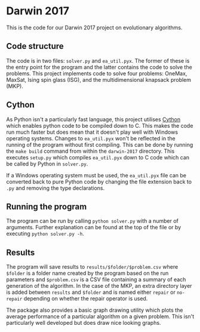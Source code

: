 # Darwin 2017

This is the code for our Darwin 2017 project on evolutionary algorithms.

## Code structure
The code is in two files: `solver.py` and `ea_util.pyx`. The former of these is the entry point for the program and the latter contains the code to solve the problems. This project implements code to solve four problems: OneMax, MaxSat, Ising spin glass (ISG), and the multidimensional knapsack problem (MKP).

## Cython
As Python isn't a particularly fast language, this project utilises [Cython](http://cython.org/) which enables python code to be compiled down to C. This makes the code run much faster but does mean that it doesn't play well with Windows operating systems. Changes to  `ea_util.pyx` won't be reflected in the running of the program without first compiling. This can be done by running the `make build` command from within the `darwin-2017` directory. This executes `setup.py` which compiles `ea_util.pyx` down to C code which can be called by Python in `solver.py`.

If a Windows operating system must be used, the `ea_util.pyx` file can be converted back to pure Python code by changing the file extension back to `.py` and removing the type declarations.

## Running the program
The program can be run by calling `python solver.py` with a number of arguments. Further explanation can be found at the top of the file or by executing `python solver.py -h`.

## Results
The program will save results to `results/$folder/$problem.csv` where `$folder` is a folder name created by the program based on the run parameters and `$problem.csv` is a CSV file containing a summary of each generation of the algorithm. In the case of the MKP, an extra directory layer is added between `results` and `$folder` and is named either `repair` or `no-repair` depending on whether the repair operator is used.

The package also provides a basic graph drawing utility which plots the average performance of a particular algorithm on a given problem. This isn't particularly well developed but does draw nice looking graphs.
